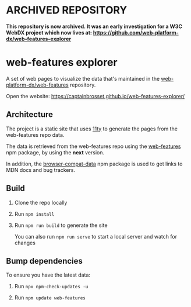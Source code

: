 # ARCHIVED REPOSITORY

**This repository is now archived. It was an early investigation for a W3C WebDX project which now lives at: https://github.com/web-platform-dx/web-features-explorer**

# web-features explorer

A set of web pages to visualize the data that's maintained in the [web-platform-dx/web-features](https://github.com/web-platform-dx/web-features/) repository.

Open the website: https://captainbrosset.github.io/web-features-explorer/

## Architecture

The project is a static site that uses [11ty](https://www.11ty.dev/) to generate the pages from the web-features repo data.

The data is retrieved from the web-features repo using the [web-features](https://www.npmjs.com/package/web-features) npm package, by using the **next** version.

In addition, the [browser-compat-data](https://www.npmjs.com/package/browser-compat-data) npm package is used to get links to MDN docs and bug trackers.

## Build

1. Clone the repo locally

1. Run `npm install`

1. Run `npm run build` to generate the site
   
   You can also run `npm run serve` to start a local server and watch for changes

## Bump dependencies

To ensure you have the latest data:

1. Run `npx npm-check-updates -u`

1. Run `npm update web-features`
